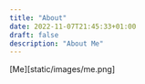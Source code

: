 ```yaml
---
title: "About"
date: 2022-11-07T21:45:33+01:00
draft: false
description: "About Me" 
---
```


[Me][static/images/me.png] 

